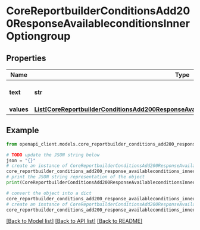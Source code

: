 # CoreReportbuilderConditionsAdd200ResponseAvailableconditionsInnerOptiongroup


## Properties

Name | Type | Description | Notes
------------ | ------------- | ------------- | -------------
**text** | **str** | text | [default to 'null']
**values** | [**List[CoreReportbuilderConditionsAdd200ResponseAvailableconditionsInnerOptiongroupValuesInner]**](CoreReportbuilderConditionsAdd200ResponseAvailableconditionsInnerOptiongroupValuesInner.md) |  | 

## Example

```python
from openapi_client.models.core_reportbuilder_conditions_add200_response_availableconditions_inner_optiongroup import CoreReportbuilderConditionsAdd200ResponseAvailableconditionsInnerOptiongroup

# TODO update the JSON string below
json = "{}"
# create an instance of CoreReportbuilderConditionsAdd200ResponseAvailableconditionsInnerOptiongroup from a JSON string
core_reportbuilder_conditions_add200_response_availableconditions_inner_optiongroup_instance = CoreReportbuilderConditionsAdd200ResponseAvailableconditionsInnerOptiongroup.from_json(json)
# print the JSON string representation of the object
print(CoreReportbuilderConditionsAdd200ResponseAvailableconditionsInnerOptiongroup.to_json())

# convert the object into a dict
core_reportbuilder_conditions_add200_response_availableconditions_inner_optiongroup_dict = core_reportbuilder_conditions_add200_response_availableconditions_inner_optiongroup_instance.to_dict()
# create an instance of CoreReportbuilderConditionsAdd200ResponseAvailableconditionsInnerOptiongroup from a dict
core_reportbuilder_conditions_add200_response_availableconditions_inner_optiongroup_from_dict = CoreReportbuilderConditionsAdd200ResponseAvailableconditionsInnerOptiongroup.from_dict(core_reportbuilder_conditions_add200_response_availableconditions_inner_optiongroup_dict)
```
[[Back to Model list]](../README.md#documentation-for-models) [[Back to API list]](../README.md#documentation-for-api-endpoints) [[Back to README]](../README.md)


